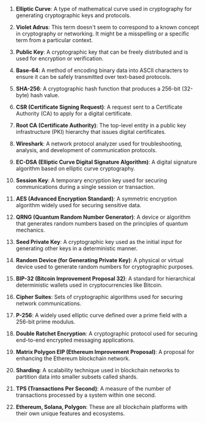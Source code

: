 
1. **Elliptic Curve**: A type of mathematical curve used in cryptography for generating cryptographic keys and protocols.

2. **Violet Adrus**: This term doesn't seem to correspond to a known concept in cryptography or networking. It might be a misspelling or a specific term from a particular context.

3. **Public Key**: A cryptographic key that can be freely distributed and is used for encryption or verification.

4. **Base-64**: A method of encoding binary data into ASCII characters to ensure it can be safely transmitted over text-based protocols.

5. **SHA-256**: A cryptographic hash function that produces a 256-bit (32-byte) hash value.

6. **CSR (Certificate Signing Request)**: A request sent to a Certificate Authority (CA) to apply for a digital certificate.

7. **Root CA (Certificate Authority)**: The top-level entity in a public key infrastructure (PKI) hierarchy that issues digital certificates.

8. **Wireshark**: A network protocol analyzer used for troubleshooting, analysis, and development of communication protocols.

9. **EC-DSA (Elliptic Curve Digital Signature Algorithm)**: A digital signature algorithm based on elliptic curve cryptography.

10. **Session Key**: A temporary encryption key used for securing communications during a single session or transaction.

11. **AES (Advanced Encryption Standard)**: A symmetric encryption algorithm widely used for securing sensitive data.

12. **QRNG (Quantum Random Number Generator)**: A device or algorithm that generates random numbers based on the principles of quantum mechanics.

13. **Seed Private Key**: A cryptographic key used as the initial input for generating other keys in a deterministic manner.

14. **Random Device (for Generating Private Key)**: A physical or virtual device used to generate random numbers for cryptographic purposes.

15. **BIP-32 (Bitcoin Improvement Proposal 32)**: A standard for hierarchical deterministic wallets used in cryptocurrencies like Bitcoin.

16. **Cipher Suites**: Sets of cryptographic algorithms used for securing network communications.

17. **P-256**: A widely used elliptic curve defined over a prime field with a 256-bit prime modulus.

18. **Double Ratchet Encryption**: A cryptographic protocol used for securing end-to-end encrypted messaging applications.

19. **Matrix Polygon EIP (Ethereum Improvement Proposal)**: A proposal for enhancing the Ethereum blockchain network.

20. **Sharding**: A scalability technique used in blockchain networks to partition data into smaller subsets called shards.

21. **TPS (Transactions Per Second)**: A measure of the number of transactions processed by a system within one second.

22. **Ethereum, Solana, Polygon**: These are all blockchain platforms with their own unique features and ecosystems.
